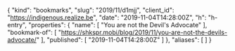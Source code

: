 {
  "kind": "bookmarks",
  "slug": "2019/11/d1mjj",
  "client_id": "https://indigenous.realize.be",
  "date": "2019-11-04T14:28:00Z",
  "h": "h-entry",
  "properties": {
    "name": [
      "You are not the Devil's Advocate"
    ],
    "bookmark-of": [
      "https://shkspr.mobi/blog/2019/11/you-are-not-the-devils-advocate/"
    ],
    "published": [
      "2019-11-04T14:28:00Z"
    ]
  },
  "aliases": [
  ]
}
